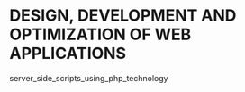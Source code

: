 # DESIGN, DEVELOPMENT AND OPTIMIZATION OF WEB APPLICATIONS

 server_side_scripts_using_php_technology

